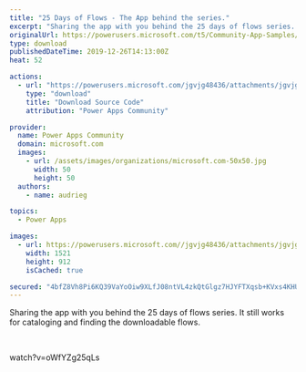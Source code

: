 ```yaml
---
title: "25 Days of Flows - The App behind the series."
excerpt: "Sharing the app with you behind the 25 days of flows series. It still works for cataloging and finding the downloadable flows. watch?v=oWfYZg25qLs"
originalUrl: https://powerusers.microsoft.com/t5/Community-App-Samples/25-Days-of-Flows-The-App-behind-the-series/td-p/433575
type: download
publishedDateTime: 2019-12-26T14:13:00Z
heat: 52

actions:
  - url: "https://powerusers.microsoft.com/jgvjg48436/attachments/jgvjg48436/AppFeedbackGallery/372/1/25%20Days%20of%20flows%20the%20Power%20Automate%20Advent%20Calendar.msapp"
    type: "download"
    title: "Download Source Code"
    attribution: "Power Apps Community"

provider:
  name: Power Apps Community
  domain: microsoft.com
  images:
    - url: /assets/images/organizations/microsoft.com-50x50.jpg
      width: 50
      height: 50
  authors:
    - name: audrieg

topics:
  - Power Apps

images:
  - url: https://powerusers.microsoft.com//jgvjg48436/attachments/jgvjg48436/AppFeedbackGallery/372/2/thumbnailmain.PNG
    width: 1521
    height: 912
    isCached: true

secured: "4bfZ8Vh8Pi6KQ39VaYoOiw9XLfJ08ntVL4zkQtGlgz7HJYFTXqsb+KVxs4KHU4FWjcOQ4zzhmkBrdoaJl6dnkfehbtdVFN0CF2IvLki5ONQBHqj/y4Pp4eFiqEXdY9QP0EECix0drnUvc8nm1I8DDeUfbtw1XCMkuRTn/dHG69pBgqj0yA1vKWC/OKLD0ilQLUL1MpbIjoETrbGmXyw5iSvCuyuRZpQlyacaewNUL+5DtknD0EPOxrXhPiocAeHBw7QSfQ0m+l/dnxQXecMIjXqTMbdglvsWJr5yWZr8cbLP+SmqJUpJkfwbVjk/Y32Ufp1UMEgj6//C1ejbCYroA1GGs6L+pfhRUr8+nTPKPMZItxpoGnrVp3KMgO2BEhhFwHk76+mcEtze4tUs5bKE3Q==;z8iaoFObDTFUQa+rBCH8ug=="
---
```

<p>Sharing the app with you behind the 25 days of flows series. It still works for cataloging and finding the downloadable flows.</p><p>&nbsp;</p><p><span class="videoUrl">watch?v=oWfYZg25qLs</span></p>

